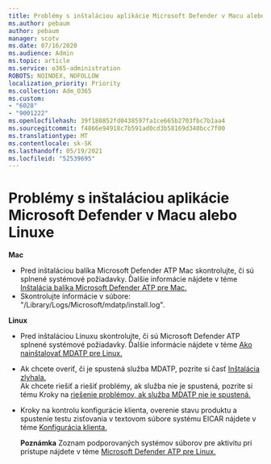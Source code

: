 ```yaml
---
title: Problémy s inštaláciou aplikácie Microsoft Defender v Macu alebo Linuxe
ms.author: pebaum
author: pebaum
manager: scotv
ms.date: 07/16/2020
ms.audience: Admin
ms.topic: article
ms.service: o365-administration
ROBOTS: NOINDEX, NOFOLLOW
localization_priority: Priority
ms.collection: Adm_O365
ms.custom:
- "6028"
- "9001222"
ms.openlocfilehash: 39f180852fd0438597fa1ce665b2703fbc7b1aa4
ms.sourcegitcommit: f4866e94918c7b591ad0cd3b58169d340bcc7f00
ms.translationtype: MT
ms.contentlocale: sk-SK
ms.lasthandoff: 05/19/2021
ms.locfileid: "52539695"
---
```

# <a name="issues-installing-microsoft-defender-on-mac-or-linux"></a>Problémy s inštaláciou aplikácie Microsoft Defender v Macu alebo Linuxe

**Mac**

- Pred inštaláciou balíka Microsoft Defender ATP Mac skontrolujte, či sú splnené systémové požiadavky. Ďalšie informácie nájdete v téme [Inštalácia balíka Microsoft Defender ATP pre Mac.](/windows/security/threat-protection/microsoft-defender-atp/microsoft-defender-atp-mac#how-to-install-microsoft-defender-atp-for-mac)  
- Skontrolujte informácie v súbore: "/Library/Logs/Microsoft/mdatp/install.log".

**Linux**

- Pred inštaláciou Linuxu skontrolujte, či sú Microsoft Defender ATP splnené systémové požiadavky. Ďalšie informácie nájdete v téme [Ako nainštalovať MDATP pre Linux.](/windows/security/threat-protection/microsoft-defender-atp/microsoft-defender-atp-linux#system-requirements) 
- Ak chcete overiť, či je spustená služba MDATP, pozrite si časť [Inštalácia zlyhala.](/windows/security/threat-protection/microsoft-defender-atp/linux-support-install#installation-failed)  
    Ak chcete riešiť a riešiť problémy, ak služba nie je spustená, pozrite si tému Kroky na [riešenie problémov, ak služba MDATP nie je spustená.](/windows/security/threat-protection/microsoft-defender-atp/linux-support-install#steps-to-troubleshoot-if-mdatp-service-isnt-running)
- Kroky na kontrolu konfigurácie klienta, overenie stavu produktu a spustenie testu zisťovania v textovom súbore systému EICAR nájdete v téme [Konfigurácia klienta.](/windows/security/threat-protection/microsoft-defender-atp/linux-install-manually#client-configuration)  

    **Poznámka** Zoznam podporovaných systémov súborov pre aktivitu pri prístupe nájdete v téme [Microsoft Defender ATP pre Linux.](/windows/security/threat-protection/microsoft-defender-atp/microsoft-defender-atp-linux#system-requirements)
